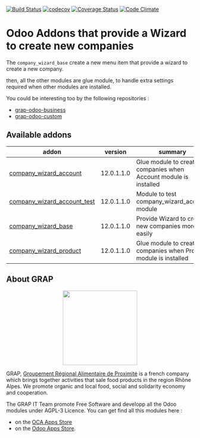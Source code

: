 [![Build Status](https://travis-ci.org/odoo-cae/odoo-addons-company-wizard.svg?branch=12.0)](https://travis-ci.org/odoo-cae/odoo-addons-company-wizard)
[![codecov](https://codecov.io/gh/odoo-cae/odoo-addons-company-wizard/branch/12.0/graph/badge.svg)](https://codecov.io/gh/odoo-cae/odoo-addons-company-wizard)
[![Coverage Status](https://coveralls.io/repos/github/odoo-cae/odoo-addons-company-wizard/badge.svg?branch=12.0)](https://coveralls.io/github/odoo-cae/odoo-addons-company-wizard?branch=12.0)
[![Code Climate](https://codeclimate.com/github/odoo-cae/odoo-addons-company-wizard/badges/gpa.svg)](https://codeclimate.com/github/odoo-cae/odoo-addons-company-wizard)


# Odoo Addons that provide a Wizard to create new companies

The ```company_wizard_base``` create a new menu item that provide a wizard
to create a new company.

then, all the other modules are glue module, to handle extra settings required
when other modules are installed.

You could be interesting too by the following repositories :

* [grap-odoo-business](https://github.com/grap/grap-odoo-business)
* [grap-odoo-custom](https://github.com/grap/grap-odoo-custom)

[//]: # (addons)

Available addons
----------------
addon | version | summary
--- | --- | ---
[company_wizard_account](company_wizard_account/) | 12.0.1.1.0 | Glue module to create companies when Account module is installed
[company_wizard_account_test](company_wizard_account_test/) | 12.0.1.1.0 | Module to test company_wizard_account module
[company_wizard_base](company_wizard_base/) | 12.0.1.1.0 | Provide Wizard to create new companies more easily
[company_wizard_product](company_wizard_product/) | 12.0.1.1.0 | Glue module to create companies when Product module is installed

[//]: # (end addons)

## About GRAP

<p align="center">
   <img src="http://www.grap.coop/wp-content/uploads/2016/11/GRAP.png" width="200"/>
</p>

GRAP, [Groupement Régional Alimentaire de Proximité](http://www.grap.coop) is a
french company which brings together activities that sale food products in the
region Rhône Alpes. We promote organic and local food, social and solidarity
economy and cooperation.

The GRAP IT Team promote Free Software and developp all the Odoo modules under
AGPL-3 Licence. You can get find all this modules here :
* on the [OCA Apps Store](https://odoo-community.org/shop?&search=GRAP)
* on the [Odoo Apps Store](https://www.odoo.com/apps/modules/browse?author=GRAP).
